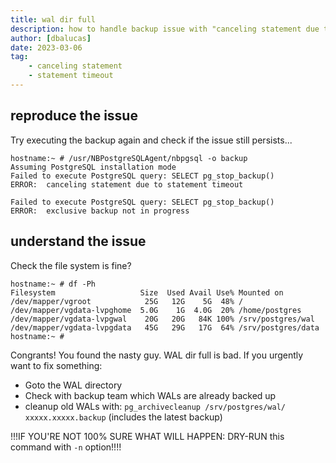 ```yaml
---
title: wal dir full 
description: how to handle backup issue with "canceling statement due to statement timeout"
author: [dbalucas]
date: 2023-03-06
tag: 
    - canceling statement
    - statement timeout
---
```


## reproduce the issue

Try executing the backup again and check if the issue still persists...

```shell
hostname:~ # /usr/NBPostgreSQLAgent/nbpgsql -o backup
Assuming PostgreSQL installation mode
Failed to execute PostgreSQL query: SELECT pg_stop_backup()
ERROR:  canceling statement due to statement timeout

Failed to execute PostgreSQL query: SELECT pg_stop_backup()
ERROR:  exclusive backup not in progress
```

## understand the issue

Check the file system is fine?

```shell
hostname:~ # df -Ph
Filesystem                   Size  Used Avail Use% Mounted on
/dev/mapper/vgroot            25G   12G    5G  48% /
/dev/mapper/vgdata-lvpghome  5.0G    1G  4.0G  20% /home/postgres
/dev/mapper/vgdata-lvpgwal    20G   20G   84K 100% /srv/postgres/wal
/dev/mapper/vgdata-lvpgdata   45G   29G   17G  64% /srv/postgres/data
hostname:~ #
```
Congrants! You found the nasty guy.
WAL dir full is bad. If you urgently want to fix something:

* Goto the WAL directory
* Check with backup team which WALs are already backed up
* cleanup old WALs with: `pg_archivecleanup /srv/postgres/wal/ xxxxx.xxxxx.backup` (includes the latest backup)

!!!IF YOU'RE NOT 100% SURE WHAT WILL HAPPEN: DRY-RUN this command with `-n` option!!!!
